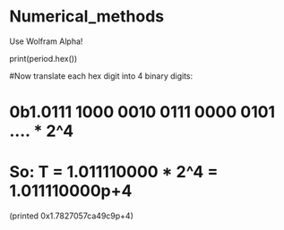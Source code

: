 # Numerical_methods

Use Wolfram Alpha!

print(period.hex())

#Now translate each hex digit into 4 binary digits:
# 0b1.0111 1000 0010 0111 0000 0101 .... * 2^4

# So: T = 1.011110000 * 2^4 = 1.011110000p+4

(printed 0x1.7827057ca49c9p+4)
